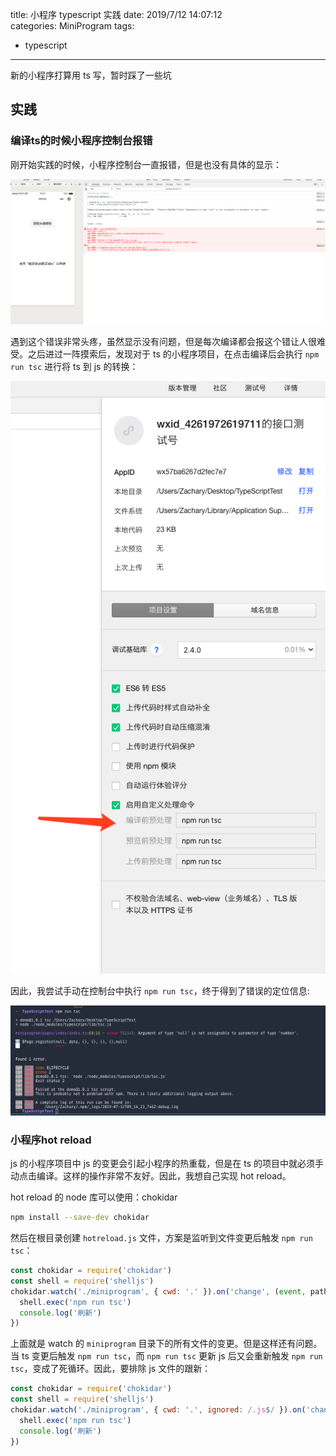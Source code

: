 title: 小程序 typescript 实践
date: 2019/7/12 14:07:12  
categories: MiniProgram
tags: 

 - typescript
	
---

新的小程序打算用 ts 写，暂时踩了一些坑

<!--more-->

## 实践

### 编译ts的时候小程序控制台报错

刚开始实践的时候，小程序控制台一直报错，但是也没有具体的显示：

![](https://github.com/zhang759740844/MyImgs/blob/master/MyBlog/ts_1.png?raw=true)

遇到这个错误非常头疼，虽然显示没有问题，但是每次编译都会报这个错让人很难受。之后进过一阵摸索后，发现对于 ts 的小程序项目，在点击编译后会执行 `npm run tsc` 进行将 ts 到 js 的转换：

![](https://github.com/zhang759740844/MyImgs/blob/master/MyBlog/ts_2.png?raw=true)

因此，我尝试手动在控制台中执行 `npm run tsc`，终于得到了错误的定位信息:

![](https://github.com/zhang759740844/MyImgs/blob/master/MyBlog/ts_3.png?raw=true)

### 小程序hot reload

js 的小程序项目中 js 的变更会引起小程序的热重载，但是在 ts 的项目中就必须手动点击编译。这样的操作非常不友好。因此，我想自己实现 hot reload。

hot reload 的 node 库可以使用：chokidar

```bash
npm install --save-dev chokidar
```

然后在根目录创建 `hotreload.js` 文件，方案是监听到文件变更后触发 `npm run tsc`：

```js
const chokidar = require('chokidar')
const shell = require('shelljs')
chokidar.watch('./miniprogram', { cwd: '.' }).on('change', (event, path) => {
  shell.exec('npm run tsc')
  console.log('刷新')
})
```

上面就是 watch 的 `miniprogram` 目录下的所有文件的变更。但是这样还有问题。当 ts 变更后触发 `npm run tsc`，而 `npm run tsc` 更新 js 后又会重新触发 `npm run tsc`，变成了死循环。因此，要排除 js 文件的跟新：

```js
const chokidar = require('chokidar')
const shell = require('shelljs')
chokidar.watch('./miniprogram', { cwd: '.', ignored: /.js$/ }).on('change', (event, path) => {
  shell.exec('npm run tsc')
  console.log('刷新')
})
```















































